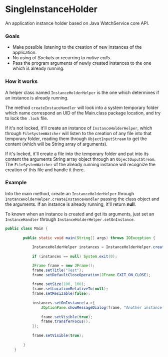 # SingleInstanceHolder
 An application instance holder based on Java WatchService core API.

### Goals
- Make possible listening to the creation of new instances of the application.
- No using of *Sockets* or recurring to *native calls*.
- Pass the program arguments of newly created instances to the one which is already running.

### How it works
A helper class named `InstanceHolderHelper` is the one which determines if an instance is already running.

The method `createInstaceHandler` will look into a system temporary folder which name correspond an UID of the Main.class package location, and try to lock the `.lock` file. 

If it's not locked, it'll create an instance of `InstanceHolderHelper`,  which through `FileSystemWatcher` will listen to the creation of any file into that temporary folder, reading them through `ObjectInputStream` to get the content (which will be String array of arguments).

If it's locked, it'll create a file into the temporary folder and put into its content the arguments String array object through an `ObjectOuputStream`. The `FileSystemWatcher` of the already running instance will recognize the creation of this file and handle it there.

### Example
Into the main method, create an `InstanceHolderHelper` through `InstanceHolderHelper.createInstanceHandler` passing the class object and the arguments. If an instance is already running, it'll return **null**.

To known when an instance is created and get its arguments, just set an `InstanceHandler` through `InstanceHolderHelper.setOnInstance`.
```java
public class Main {
	
		public static void main(String[] args) throws IOException {
			
			InstanceHolderHelper instances = InstanceHolderHelper.createInstanceHandler(args, Main.class);
			
			if (instances == null) System.exit(0);

			JFrame frame = new JFrame();
			frame.setTitle("Test");
			frame.setDefaultCloseOperation(JFrame.EXIT_ON_CLOSE);
			
			frame.setSize(100, 100);
			frame.setLocationRelativeTo(null);
			frame.setResizable(false);
			
			instances.setOnInstance(a->{
				JOptionPane.showMessageDialog(frame, "Another instance started with arguments:\n" + Arrays.toString(args));
				
				frame.setVisible(true);
				frame.transferFocus();
			});
			
			frame.setVisible(true);
			
		}
	}

```
